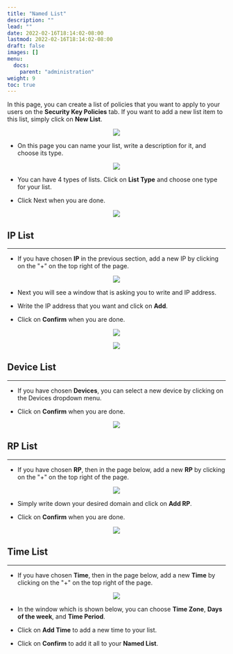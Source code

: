 ```yaml
---
title: "Named List"
description: ""
lead: ""
date: 2022-02-16T18:14:02-08:00
lastmod: 2022-02-16T18:14:02-08:00
draft: false
images: []
menu:
  docs:
    parent: "administration"
weight: 9
toc: true
---
```


In this page, you can create a list of policies that you want to apply to your users on the **Security Key Policies** tab.
If you want to add a new list item to this list, simply click on **New List**.

<p align="center">
    <img src="/images/vendor/Panel/namedlist_1.png" class="doc-img-frame">
</p>

- On this page you can name your list, write a description for it, and choose its type.

<p align="center">
    <img src="/images/vendor/Panel/namedlist_2.png" class="doc-img-frame">
</p>

- You can have 4 types of lists. Click on **List Type** and choose one type for your list.

- Click Next when you are done.

<p align="center">
    <img src="/images/vendor/Panel/namedlist_3.png" class="doc-img-frame">
</p>

## IP List

<hr class="hr-line">

- If you have chosen **IP** in the previous section, add a new IP by clicking on the "+" on the top right of the page.

<p align="center">
    <img src="/images/vendor/Panel/namedlist_4.png" class="doc-img-frame">
</p>

- Next you will see a window that is asking you to write and IP address.

- Write the IP address that you want and click on **Add**.

- Click on **Confirm** when you are done.

<p align="center">
    <img src="/images/vendor/Panel/namedlist_5.png" class="doc-img-frame">
</p>

<p align="center">
    <img src="/images/vendor/Panel/namedlist_6.png" class="doc-img-frame">
</p>

## Device List

<hr class="hr-line">

- If you have chosen **Devices**, you can select a new device by clicking on the Devices dropdown menu.

- Click on **Confirm** when you are done.

<p align="center">
    <img src="/images/vendor/Panel/namedlist_7.png" class="doc-img-frame">
</p>

## RP List

<hr class="hr-line">

- If you have chosen **RP**, then in the page below, add a new **RP** by clicking on the "+" on the top right of the page.

<p align="center">
    <img src="/images/vendor/Panel/namedlist_8.png" class="doc-img-frame">
</p>

- Simply write down your desired domain and click on **Add RP**.

- Click on **Confirm** when you are done.

<p align="center">
    <img src="/images/vendor/Panel/namedlist_10.png" class="doc-img-frame">
</p>

## Time List

<hr class="hr-line">

- If you have chosen **Time**, then in the page below, add a new **Time** by clicking on the "+" on the top right of the page.

<p align="center">
    <img src="/images/vendor/Panel/namedlist_9.png" class="doc-img-frame">
</p>

- In the window which is shown below, you can choose **Time Zone**, **Days of the week**, and **Time Period**.

- Click on **Add Time** to add a new time to your list.

- Click on **Confirm** to add it all to your **Named List**.
